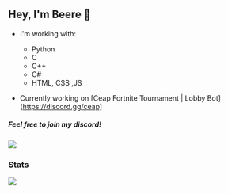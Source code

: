 ## Hey, I'm Beere 👋
- I'm working with:
    - Python
    - C
    - C++
    - C#
    - HTML, CSS ,JS

- Currently working on [Ceap Fortnite Tournament | Lobby Bot](https://discord.gg/ceap]


##### Feel free to join my discord!
[![](https://img.shields.io/discord/1140359404156366918?label=discord&style=for-the-badge&logo=discord&color=5865F2&logoColor=white)](https://discord.gg/kJvREaJDfd)

### Stats

[![](https://github-readme-stats.vercel.app/api?username=BeereMgM)](https://github.com/anuraghazra/github-readme-stats)
